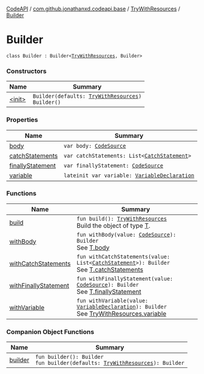 [CodeAPI](../../../index.md) / [com.github.jonathanxd.codeapi.base](../../index.md) / [TryWithResources](../index.md) / [Builder](.)

# Builder

`class Builder : Builder<`[`TryWithResources`](../index.md)`, Builder>`

### Constructors

| Name | Summary |
|---|---|
| [&lt;init&gt;](-init-.md) | `Builder(defaults: `[`TryWithResources`](../index.md)`)`<br>`Builder()` |

### Properties

| Name | Summary |
|---|---|
| [body](body.md) | `var body: `[`CodeSource`](../../../com.github.jonathanxd.codeapi/-code-source/index.md) |
| [catchStatements](catch-statements.md) | `var catchStatements: List<`[`CatchStatement`](../../-catch-statement/index.md)`>` |
| [finallyStatement](finally-statement.md) | `var finallyStatement: `[`CodeSource`](../../../com.github.jonathanxd.codeapi/-code-source/index.md) |
| [variable](variable.md) | `lateinit var variable: `[`VariableDeclaration`](../../-variable-declaration/index.md) |

### Functions

| Name | Summary |
|---|---|
| [build](build.md) | `fun build(): `[`TryWithResources`](../index.md)<br>Build the object of type [T](#). |
| [withBody](with-body.md) | `fun withBody(value: `[`CodeSource`](../../../com.github.jonathanxd.codeapi/-code-source/index.md)`): Builder`<br>See [T.body](#) |
| [withCatchStatements](with-catch-statements.md) | `fun withCatchStatements(value: List<`[`CatchStatement`](../../-catch-statement/index.md)`>): Builder`<br>See [T.catchStatements](#) |
| [withFinallyStatement](with-finally-statement.md) | `fun withFinallyStatement(value: `[`CodeSource`](../../../com.github.jonathanxd.codeapi/-code-source/index.md)`): Builder`<br>See [T.finallyStatement](#) |
| [withVariable](with-variable.md) | `fun withVariable(value: `[`VariableDeclaration`](../../-variable-declaration/index.md)`): Builder`<br>See [TryWithResources.variable](../variable.md) |

### Companion Object Functions

| Name | Summary |
|---|---|
| [builder](builder.md) | `fun builder(): Builder`<br>`fun builder(defaults: `[`TryWithResources`](../index.md)`): Builder` |
